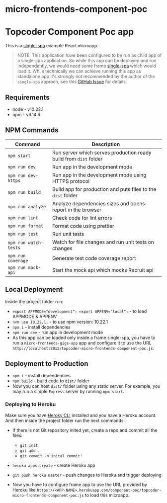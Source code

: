 # micro-frontends-component-poc

# Topcoder Component Poc app

This is a [single-spa](https://single-spa.js.org/) example React microapp.

> NOTE. This application have been configured to be run as child app of a single-spa application. So while this app can be deployed and run independently, we would need some frame [single-spa](https://single-spa.js.org/) which would load it. While technically we can achieve running this app as standalone app it's strongly not recommended by the author of the `single-spa` approch, see this [GitHub Issue](https://github.com/single-spa/single-spa/issues/640) for details.

## Requirements

- node - v10.22.1
- npm - v6.14.6

## NPM Commands

| Command               | Description                                                       |
| --------------------- | ----------------------------------------------------------------- |
| `npm start`           | Run server which serves production ready build from `dist` folder |
| `npm run dev`         | Run app in the development mode                                   |
| `npm run dev-https`   | Run app in the development mode using HTTPS protocol              |
| `npm run build`       | Build app for production and puts files to the `dist` folder      |
| `npm run analyze`     | Analyze dependencies sizes and opens report in the browser        |
| `npm run lint`        | Check code for lint errors                                        |
| `npm run format`      | Format code using prettier                                        |
| `npm run test`        | Run unit tests                                                    |
| `npm run watch-tests` | Watch for file changes and run unit tests on changes              |
| `npm run coverage`    | Generate test code coverage report                                |
| `npm run mock-api`    | Start the mock api which mocks Recruit api                        |

## Local Deployment

Inside the project folder run:

- `export APPMODE="development"; export APPENV="local";` - to load APPMODE & APPENV
- `nvm use 10.22.1;` - to use npm version: 10.22.1
- `npm i` - install dependencies
- `npm run dev` - run app in development mode
- As this app can be loaded only inside a frame single-spa, you have to run a `micro-frontends-gigs-app` app and configure it to use the URL `http://localhost:8012/topcoder-micro-frontends-component-poc.js`.

## Deployment to Production

- `npm i` - install dependencies
- `npm build` - build code to `dist/` folder
- Now you can host `dist/` folder using any static server. For example, you may run a simple `Express` server by running `npm start`.

### Deploying to Heroku

Make sure you have [Heroky CLI](https://devcenter.heroku.com/articles/heroku-cli) installed and you have a Heroku account. And then inside the project folder run the next commands:

- If there is not Git repository inited yet, create a repo and commit all the files:

  - `git init`
  - `git add .`
  - `git commit -m'inital commit'`

- `heroku apps:create` - create Heroku app

- `git push heroku master` - push changes to Heroku and trigger deploying

- Now you have to configure frame app to use the URL provided by Heroku like `https://<APP-NAME>.herokuapp.com/component-poc/topcoder-micro-frontends-component-poc.js` to load this microapp.